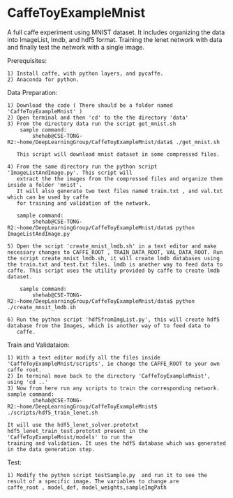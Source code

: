 # CaffeToyExampleMnist
A full caffe experiment using MNIST dataset. It includes organizing the data into ImageList, lmdb, and hdf5 format. Training the lenet network with data and finally test the network with a single image.

Prerequisites:

	1) Install caffe, with python layers, and pycaffe.
	2) Anaconda for python.



Data Preparation:

	1) Download the code ( There should be a folder named 'CaffeToyExampleMnist' )
	2) Open terminal and then 'cd' to the the directory 'data'
	3) From the directory data run the script get_mnist.sh
	    sample command: 
	    	shehab@CSE-TONG-R2:~home/DeepLearningGroup/CaffeToyExampleMnist/data$ ./get_mnist.sh

	   This script will download mnist dataset in some compressed files.

	4) From the same directory run the python script  'ImageListAndImage.py'. This script will
	   extract the the images from the compressed files and organize them inside a folder 'mnist'.
	   It will also generate two text files named train.txt , and val.txt which can be used by caffe
	   for training and validation of the network.

	   sample command: 
	    	shehab@CSE-TONG-R2:~home/DeepLearningGroup/CaffeToyExampleMnist/data$ python ImageListAndImage.py

	5) Open the script 'create_mnist_lmdb.sh' in a text editor and make necessary changes to CAFFE_ROOT , TRAIN_DATA_ROOT, VAL_DATA_ROOT. Run the script create_mnist_lmdb.sh, it will create lmdb databases using the train.txt and test.txt files. lmdb is another way to feed data to caffe. This script uses the utility provided by caffe to create lmdb dataset.

		sample command: 
	    	shehab@CSE-TONG-R2:~home/DeepLearningGroup/CaffeToyExampleMnist/data$ python ./create_mnsit_lmdb.sh

	6) Run the python script 'hdf5fromImgList.py', this will create hdf5 database from the Images, which is another way of to feed data to
	   caffe.

Train and Validataion: 

	1) With a text editor modify all the files inside 'CaffeToyExampleMnist/scripts', ie change the CAFFE_ROOT to your own caffe root.
	2) In terminal move back to the directory 'CaffeToyExampleMnist', using 'cd ..'
	3) Now from here run any scripts to train the corresponding network.  
	sample command: 
	    	shehab@CSE-TONG-R2:~home/DeepLearningGroup/CaffeToyExampleMnist$ ./scripts/hdf5_train_lenet.sh

	It will use the hdf5_lenet_solver.prototxt hdf5_lenet_train_test.prototxt present in the 'CaffeToyExampleMnist/models' to run the 
	training and validation. It uses the hdf5 database which was generated in the data generation step.

Test:

	1) Modify the python script testSample.py  and run it to see the result of a specific image. The variables to change are
	caffe_root , model_def, model_weights,sampleImgPath 


